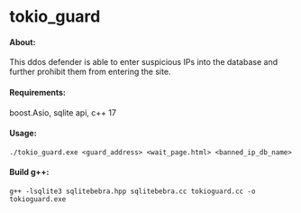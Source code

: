 # tokio_guard

#### About:
This ddos defender is able to enter suspicious IPs into the database and further prohibit them from entering the site.

#### Requirements:
boost.Asio, sqlite api, c++ 17

#### Usage:
```
./tokio_guard.exe <guard_address> <wait_page.html> <banned_ip_db_name>
```
#### Build g++:
```
g++ -lsqlite3 sqlitebebra.hpp sqlitebebra.cc tokioguard.cc -o tokioguard.exe
```
